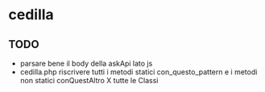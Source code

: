 # cedilla

## TODO

- parsare bene il body della askApi lato js
- cedilla.php riscrivere tutti i metodi statici con_questo_pattern e i metodi non statici conQuestAltro X tutte le Classi